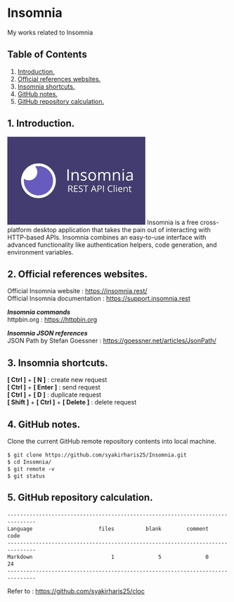 # Insomnia
My works related to Insomnia

## Table of Contents
1. [Introduction.](#introduction)
2. [Official references websites.](#references)
3. [Insomnia shortcuts.](#shortcuts)
4. [GitHub notes.](#github)
5. [GitHub repository calculation.](#calculation)

<a name="introduction"></a>
## 1. Introduction.
<img src="insomnia.jpg" height="200"> 
Insomnia is a free cross-platform desktop application that takes the pain out of interacting with HTTP-based APIs. Insomnia combines an easy-to-use interface with advanced functionality like authentication helpers, code generation, and environment variables.

<a name="references"></a>
## 2. Official references websites.
Official Insomnia website : https://insomnia.rest/ <br />
Official Insomnia documentation : https://support.insomnia.rest <br />

**_Insomnia commands_** <br />
httpbin.org : https://httpbin.org <br />

**_Insomnia JSON references_** <br />
JSON Path by Stefan Goessner : https://goessner.net/articles/JsonPath/

<a name="shortcuts"></a>
## 3. Insomnia shortcuts.
**[ Ctrl ]** + **[ N ]** : create new request <br />
**[ Ctrl ]** + **[ Enter ]** : send request <br />
**[ Ctrl ]** + **[ D ]** : duplicate request <br />
**[ Shift ]** + **[ Ctrl ]** + **[ Delete ]** : delete request <br />

<a name="github"></a>
## 4. GitHub notes.
Clone the current GitHub remote repository contents into local machine.
```
$ git clone https://github.com/syakirharis25/Insomnia.git
$ cd Insomnia/
$ git remote -v
$ git status
```

<a name="calculation"></a>
## 5. GitHub repository calculation.
```
-------------------------------------------------------------------------------
Language                     files          blank        comment           code
-------------------------------------------------------------------------------
Markdown                         1              5              0             24
-------------------------------------------------------------------------------
```
Refer to : https://github.com/syakirharis25/cloc
